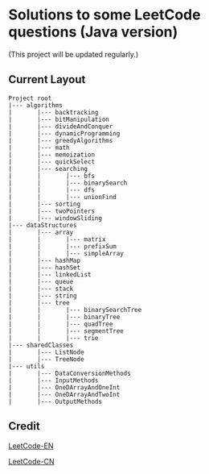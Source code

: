 ﻿# Solutions to some LeetCode questions (Java version) 
 (This project will be updated regularly.)

## Current Layout
```
Project root
|--- algorithms
|       |--- backtracking
|       |--- bitManipulation
|       |--- divideAndConquer
|       |--- dynamicProgramming
|       |--- greedyAlgorithms
|       |--- math
|       |--- memoization
|       |--- quickSelect
|       |--- searching
|       |       |--- bfs
|       |       |--- binarySearch
|       |       |--- dfs
|       |       |--- unionFind
|       |--- sorting
|       |--- twoPointers
|       |--- windowSliding
|--- dataStructures
|       |--- array
|       |       |--- matrix
|       |       |--- prefixSum
|       |       |--- simpleArray
|       |--- hashMap
|       |--- hashSet
|       |--- linkedList
|       |--- queue
|       |--- stack
|       |--- string
|       |--- tree
|       |       |--- binarySearchTree
|       |       |--- binaryTree
|       |       |--- quadTree
|       |       |--- segmentTree
|       |       |--- trie
|--- sharedClasses
|       |--- ListNode
|       |--- TreeNode
|--- utils
|       |--- DataConversionMethods
|       |--- InputMethods
|       |--- OneDArrayAndOneInt
|       |--- OneDArrayAndTwoInt
|       |--- OutputMethods
```

## Credit
[LeetCode-EN](https://leetcode.com/problemset/all/)

[LeetCode-CN](https://leetcode.cn/problemset/all/)